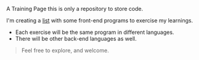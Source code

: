 A Training Page
this is only a repository to store code.

I'm creating a <a href="https://carlxd9.github.io/CodeTraining/" target="_blank">list</a> with some front-end programs to exercise my learnings. 
* Each exercise will be the same program in different languages.
* There will be other back-end languages as well. 


> Feel free to explore, and welcome.

